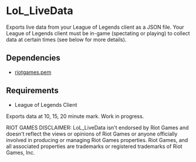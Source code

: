 # LoL_LiveData
Exports live data from your League of Legends client as a JSON file.  Your League of Legends client must be in-game (spectating or playing)
to collect data at certain times (see below for more details).

## Dependencies
- [riotgames.pem](https://static.developer.riotgames.com/docs/lol/riotgames.pem)

## Requirements 
- League of Legends Client

Exports data at 10, 15, 20 minute mark.
Work in progress.

RIOT GAMES DISCLAIMER:
LoL_LiveData isn't endorsed by Riot Games and doesn't reflect the views or opinions of Riot Games or anyone officially involved 
in producing or managing Riot Games properties. Riot Games, and all associated properties are trademarks or registered trademarks 
of Riot Games, Inc.

